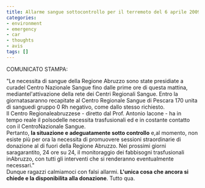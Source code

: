 ```yaml
---
title: Allarme sangue sottocontrollo per il terremoto del 6 aprile 2009
categories:
- environment
- emergency
- car
- thoughts
- avis
tags: []
---
```

COMUNICATO STAMPA:

"Le necessita di sangue della Regione Abruzzo sono state presidiate a curadel
Centro Nazionale Sangue fino dalle prime ore di questa mattina,
mediantel'attivazione della rete dei Centri Regionali Sangue. Entro la
giornatasaranno recapitate al Centro Regionale Sangue di Pescara 170 unita di
sanguedi gruppo 0 Rh negativo, come dallo stesso richiesto.  
Il Centro Regionaleabruzzese - diretto dal Prof. Antonio Iacone - ha in tempo
reale il polsodelle necessita trasfusionali ed e in costante contatto con il
CentroNazionale Sangue.  
Pertanto, **la situazione e adeguatamente sotto controllo** e,al momento, non
esiste più per ora la necessita di promuovere sessioni straordinarie di
donazione al di fuori della Regione Abruzzo. Nei prossimi giorni
saragarantito, 24 ore su 24, il monitoraggio dei fabbisogni trasfusionali
inAbruzzo, con tutti gli interventi che si renderanno eventualmente
necessari."  
Dunque ragazzi calmiamoci con  falsi allarmi. **L'unica cosa che ancora si
chiede e la disponibilita alla donazione**. Tutto qua.

